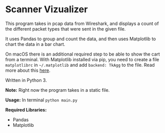 # Scanner Vizualizer

This program takes in pcap data from Wireshark, and displays a count of the different packet types that were sent in the given file.

It uses Pandas to group and count the data, and then uses Matplotlib to chart the data in a bar chart.

On macOS there is an additional required step to be able to show the cart from a terminal. With Matplotlib installed via pip, you need to create a file `matplotlibrc` in `~/.matplotlib` and add `backend: TkAgg` to the file. Read more about this [here](https://stackoverflow.com/a/21789908/6664785).

Written in Python 3.  

**Note:** Right now the program takes in a static file.

**Usage:** In terminal `python main.py`

**Required Libraries:**
* Pandas
* Matplotlib